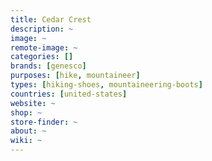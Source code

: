 ```yaml
---
title: Cedar Crest 
description: ~
image: ~
remote-image: ~
categories: []
brands: [genesco]
purposes: [hike, mountaineer]
types: [hiking-shoes, mountaineering-boots]
countries: [united-states]
website: ~
shop: ~
store-finder: ~
about: ~
wiki: ~
---
```

